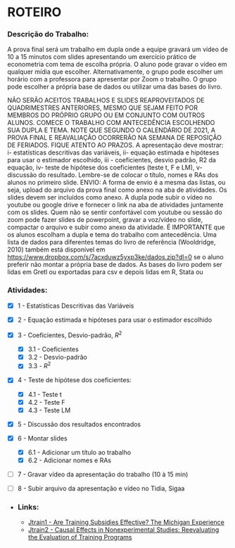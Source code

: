 # ROTEIRO

### Descrição do Trabalho:
A prova final será um trabalho em dupla onde a equipe gravará um vídeo de 10 a 15 minutos com slides apresentando um exercício prático de econometria com tema de escolha própria. O aluno pode gravar o vídeo em qualquer mídia que escolher. Alternativamente, o grupo pode escolher um horário com a professora para apresentar por Zoom o trabalho. O grupo pode escolher a própria base de dados ou utilizar uma das bases do livro.

NÃO SERÃO ACEITOS TRABALHOS E SLIDES REAPROVEITADOS DE QUADRIMESTRES ANTERIORES, MESMO QUE SEJAM FEITO POR MEMBROS DO PRÓPRIO GRUPO OU EM CONJUNTO COM OUTROS ALUNOS.
COMECE O TRABALHO COM ANTECEDÊNCIA ESCOLHENDO SUA DUPLA E TEMA. NOTE QUE SEGUNDO O CALENDÁRIO DE 2021, A PROVA FINAL E REAVALIAÇÃO OCORRERÃO NA SEMANA DE REPOSIÇÃO DE FERIADOS. FIQUE ATENTO AO PRAZOS.
A apresentação deve mostrar: i- estatísticas descritivas das variáveis, ii- equação estimada e hipóteses para usar o estimador escolhido, iii - coeficientes, desvio padrão, R2 da equação, iv- teste de hipótese dos coeficientes (teste t, F e LM), v- discussão do resultado. Lembre-se de colocar o título, nomes e RAs dos alunos no primeiro slide.
ENVIO: A forma de envio é a mesma das listas, ou seja, upload do arquivo da prova final como anexo na aba de atividades. Os slides devem ser incluídos como anexo. A dupla pode subir o vídeo no youtube ou google drive e fornecer o link na aba de atividades juntamente com os slides. Quem não se sentir confortável com youtube ou sessão do zoom pode fazer slides de powerpoint, gravar a voz/vídeo no slide, compactar o arquivo e subir como anexo da atividade.
É IMPORTANTE que os alunos escolham a dupla e tema do trabalho com antecedência. Uma lista de dados para diferentes temas do livro de referência (Wooldridge, 2010) também está disponível em https://www.dropbox.com/s/7acxduwz5yxp3ke/dados.zip?dl=0 se o aluno preferir não montar a própria base de dados. As bases do livro podem ser lidas em Gretl ou exportadas para csv e depois lidas em R, Stata ou


### Atividades:

- [X] 1 - Estatísticas Descritivas das Variáveis
- [x] 2 - Equação estimada e hipóteses para usar o estimador escolhido
- [x] 3 - Coeficientes, Desvio-padrão, $R^2$
    - [x] 3.1 - Coeficientes
    - [x] 3.2 - Desvio-padrão
    - [x] 3.3 - $R^2$
- [x] 4 - Teste de hipótese dos coeficientes:
    - [X] 4.1 - Teste t
    - [X] 4.2 - Teste F
    - [X] 4.3 - Teste LM
- [X] 5 - Discussão dos resultados encontrados
- [X] 6 - Montar slides
    - [x] 6.1 - Adicionar um título ao trabalho
    - [x] 6.2 - Adicionar nomes e RAs
- [ ] 7 - Gravar vídeo da apresentação do trabalho (10 à 15 min)
- [ ] 8 - Subir arquivo da apresentação e vídeo no Tidia, Sigaa


- ### Links:
    - [Jtrain1 - Are Training Subsidies Effective? The Michigan Experience](https://www.jstor.org/stable/2524308?seq=1)
    - [Jtrain2 - Causal Effects in Nonexperimental Studies: Reevaluating the Evaluation of Training Programs](https://amstat.tandfonline.com/doi/abs/10.1080/01621459.1999.10473858#.YG0tuuhKjIW)